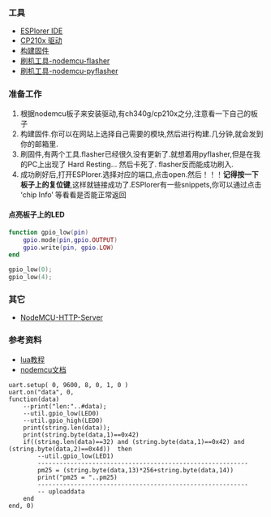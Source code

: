 ### 工具

- [ESPlorer IDE](https://esp8266.ru/esplorer/)
- [CP210x 驱动](https://www.silabs.com/products/development-tools/software/usb-to-uart-bridge-vcp-drivers)
- [构建固件](https://nodemcu-build.com/)
- [刷机工具-nodemcu-flasher](https://github.com/nodemcu/nodemcu-flasher)
- [刷机工具-nodemcu-pyflasher](https://github.com/marcelstoer/nodemcu-pyflasher)

### 准备工作
1. 根据nodemcu板子来安装驱动,有ch340g/cp210x之分,注意看一下自己的板子
2. 构建固件.你可以在网站上选择自己需要的模块,然后进行构建.几分钟,就会发到你的邮箱里.
3. 刷固件,有两个工具.flasher已经很久没有更新了.就想着用pyflasher,但是在我的PC上出现了 Hard Resting... 然后卡死了. flasher反而能成功刷入.
4. 成功刷好后,打开ESPlorer.选择对应的端口,点击open.然后！！！**记得按一下板子上的复位键**,这样就链接成功了.ESPlorer有一些snippets,你可以通过点击  ‘chip Info’ 等看看是否能正常返回

#### 点亮板子上的LED
```lua
function gpio_low(pin)
    gpio.mode(pin,gpio.OUTPUT)  
    gpio.write(pin, gpio.LOW)
end

gpio_low(0);
gpio_low(4);
```


### 其它
- [NodeMCU-HTTP-Server](https://github.com/wangzexi/NodeMCU-HTTP-Server)

### 参考资料
- [lua教程](http://www.runoob.com/lua/lua-tutorial.html)
- [nodemcu文档](https://nodemcu.readthedocs.io/en/master/)


```
uart.setup( 0, 9600, 8, 0, 1, 0 )
uart.on("data", 0, 
function(data)
    --print("len:"..#data);
    --util.gpio_low(LED0)
    --util.gpio_high(LED0)
    print(string.len(data));
    print(string.byte(data,1)==0x42)
    if((string.len(data)==32) and (string.byte(data,1)==0x42) and (string.byte(data,2)==0x4d))  then
        --util.gpio_low(LED1)
        ----------------------------------------------------------
        pm25 = (string.byte(data,13)*256+string.byte(data,14)) 
        print("pm25 = "..pm25)
        ----------------------------------------------------------
        -- uploaddata
    end
end, 0)
```